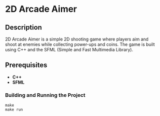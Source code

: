 # 2D Arcade Aimer

## Description

2D Arcade Aimer is a simple 2D shooting game where players aim and shoot at enemies while collecting power-ups and coins. The game is built using C++ and the SFML (Simple and Fast Multimedia Library).

## Prerequisites

- **C++**
- **SFML**

### Building and Running the Project
    make
    make run